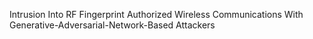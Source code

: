 Intrusion Into RF Fingerprint Authorized Wireless Communications With Generative-Adversarial-Network-Based Attackers